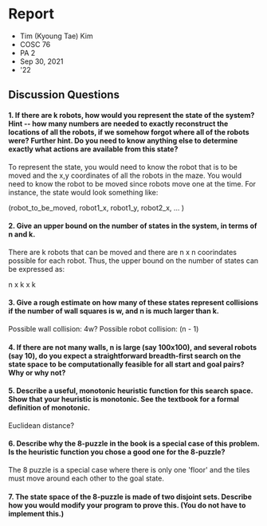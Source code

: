 # Report
- Tim (Kyoung Tae) Kim
- COSC 76
- PA 2
- Sep 30, 2021
- '22

## Discussion Questions

#### 1. If there are k robots, how would you represent the state of the system? Hint -- how many numbers are needed to exactly reconstruct the locations of all the robots, if we somehow forgot where all of the robots were? Further hint. Do you need to know anything else to determine exactly what actions are available from this state?

To represent the state, you would need to know the robot that is to be moved and the x,y coordinates of all the robots in the maze. You would need to know the robot to be moved since robots move one at the time. For instance, the state would look something like: 

(robot\_to\_be\_moved, robot1\_x, robot1_y, robot2\_x, ... )


#### 2. Give an upper bound on the number of states in the system, in terms of n and k.

There are k robots that can be moved and there are n x n coorindates possible for each robot. Thus, the upper bound on the number of states can be expressed as: 

n x k x k 

#### 3. Give a rough estimate on how many of these states represent collisions if the number of wall squares is w, and n is much larger than k.

Possible wall collision: 4w?
Possible robot collision: (n - 1) 


#### 4. If there are not many walls, n is large (say 100x100), and several  robots (say 10), do you expect a straightforward breadth-first search on the state space to be computationally feasible for all start and goal pairs? Why or why not?



#### 5. Describe a useful, monotonic heuristic function for this search space. Show that your heuristic is monotonic. See the textbook for a formal definition of monotonic.

Euclidean distance?


#### 6. Describe why the 8-puzzle in the book is a special case of this problem. Is the heuristic function you chose a good one for the 8-puzzle?

The 8 puzzle is a special case where there is only one 'floor' and the tiles must move around each other to the goal state. 

#### 7. The state space of the 8-puzzle is made of two disjoint sets.  Describe how you would modify your program to prove this. (You do not have to implement this.)


